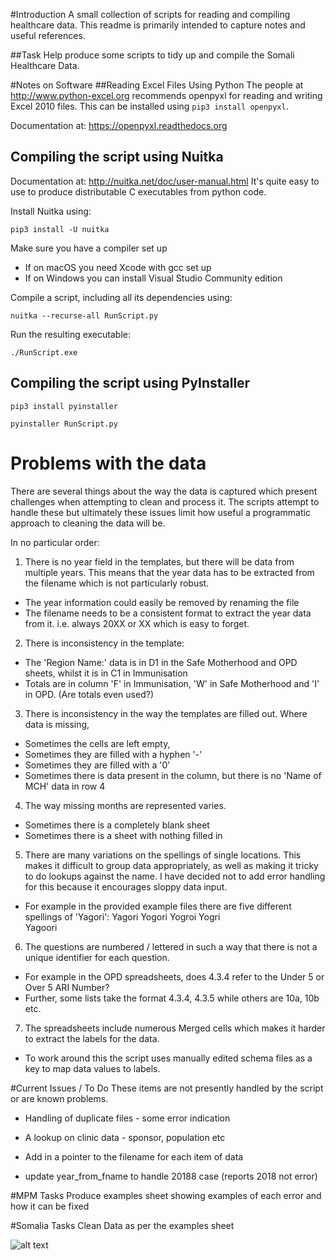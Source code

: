 
#Introduction
A small collection of scripts for reading and compiling healthcare data.
This readme is primarily intended to capture notes and useful references.

##Task
Help produce some scripts to tidy up and compile the Somali Healthcare Data.

#Notes on Software
##Reading Excel Files Using Python
The people at http://www.python-excel.org recommends openpyxl for reading and writing Excel 2010 files.
This can be installed using `pip3 install openpyxl`.

Documentation at: https://openpyxl.readthedocs.org

## Compiling the script using Nuitka

Documentation at: http://nuitka.net/doc/user-manual.html 
It's quite easy to use to produce distributable C executables from python code.

Install Nuitka using:

`pip3 install -U nuitka`

Make sure you have a compiler set up
* If on macOS you need Xcode with gcc set up
* If on Windows you can install Visual Studio Community edition

Compile a script, including all its dependencies using:

`nuitka --recurse-all RunScript.py` 

Run the resulting executable:

`./RunScript.exe`

## Compiling the script using PyInstaller

`pip3 install pyinstaller`

`pyinstaller RunScript.py`


# Problems with the data 
There are several things about the way the data is captured which present challenges when
attempting to clean and process it. The scripts attempt to handle these but ultimately these issues limit how useful a 
programmatic approach to cleaning the data will be.

In no particular order:

1. There is no year field in the templates, but there will be data from multiple years.
This means that the year data has to be extracted from the filename which is not particularly robust.

* The year information could easily be removed by renaming the file
* The filename needs to be a consistent format to extract the year data from it. i.e. always 20XX or XX which is easy to forget.

2. There is inconsistency in the template:

* The 'Region Name:' data is in D1 in the Safe Motherhood and OPD sheets, whilst it is in C1 in Immunisation
* Totals are in column 'F' in Immunisation, 'W' in Safe Motherhood and 'I' in OPD. (Are totals even used?)

3. There is inconsistency in the way the templates are filled out. Where data is missing,
* Sometimes the cells are left empty, 
* Sometimes they are filled with a hyphen '-'
* Sometimes they are filled with a '0'
* Sometimes there is data present in the column, but there is no 'Name of MCH' data in row 4

4. The way missing months are represented varies. 
* Sometimes there is a completely blank sheet
* Sometimes there is a sheet with nothing filled in


5. There are many variations on the spellings of single locations. This makes it difficult to group data appropriately,
as well as making it tricky to do lookups against the name. I have decided not to add error handling for this because it 
encourages sloppy data input.

* For example in the provided example files there are five different spellings of 'Yagori':
 Yagori	
 Yogori	
 Yogroi	
 Yogri	
 Yagoori

6. The questions are numbered / lettered in such a way that there is not a unique identifier for each question.
* For example in the OPD spreadsheets, does 4.3.4 refer to the Under 5 or Over 5 ARI Number?
* Further, some lists take the format 4.3.4, 4.3.5 while others are 10a, 10b etc.

7. The spreadsheets include numerous Merged cells which makes it harder to extract the labels for the data.
* To work around this the script uses manually edited schema files as a key to map data values to labels. 


#Current Issues / To Do
These items are not presently handled by the script or are known problems.

* Handling of duplicate files - some error indication

* A lookup on clinic data - sponsor, population etc
* Add in a pointer to the filename for each item of data

* update year_from_fname to handle 20188 case (reports 2018 not error)

#MPM Tasks
Produce examples sheet showing examples of each error and how it can be fixed

#Somalia Tasks
Clean Data as per the examples sheet


![alt text][logo]

[logo]: https://github.com/mattmalcher/Healthcare-Data-Processing/images/ImportLog.png "Logo Title Text 2"